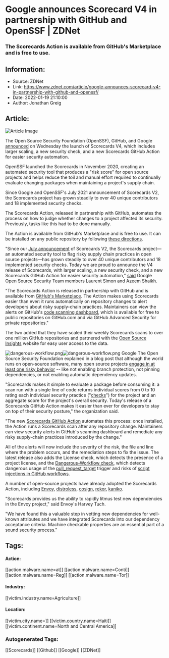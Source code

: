# Google announces Scorecard V4 in partnership with GitHub and OpenSSF | ZDNet
### The Scorecards Action is available from GitHub's Marketplace and is free to use.

## Information:
+ Source: ZDNet
+ Link: https://www.zdnet.com/article/google-announces-scorecard-v4-in-partnership-with-github-and-openssf/
+ Date: 2022-01-19 21:10:00
+ Author: Jonathan Greig


## Article:
![Article Image](https://www.zdnet.com/a/img/resize/8405403f361da6d51b4ba2addb94a080c709aaa7/2022/01/07/ac46ff8c-2643-4d90-9b70-b947152e848b/google.png?width=770&height=578&fit=crop&auto=webp)

The Open Source Security Foundation (OpenSSF), GitHub, and Google [announced](https://openssf.org/blog/2022/01/19/reducing-security-risks-in-open-source-software-at-scale-scorecards-launches-v4/) on Wednesday the launch of Scorecards V4, which includes larger scaling, a new security check, and a new Scorecards GitHub Action for easier security automation.

OpenSSF launched the Scorecards in November 2020, creating an automated security tool that produces a "risk score" for open source projects and helps reduce the toil and manual effort required to continually evaluate changing packages when maintaining a project's supply chain.

Since Google and OpenSSF's July 2021 announcement of Scorecards V2, the Scorecards project has grown steadily to over 40 unique contributors and 18 implemented security checks.


The Scorecards Action, released in partnership with GitHub, automates the process on how to judge whether changes to a project affected its security. Previously, tasks like this had to be done manually. 

The Action is available from GitHub's Marketplace and is free to use. It can be installed on any public repository by following [these directions](https://github.com/marketplace/actions/ossf-scorecard-action).

"Since our [July announcement](https://security.googleblog.com/2021/07/measuring-security-risks-in-open-source.html) of Scorecards V2, the Scorecards project—an automated security tool to flag risky supply chain practices in open source projects—has grown steadily to over 40 unique contributors and 18 implemented security checks. Today we are proud to announce the V4 release of Scorecards, with larger scaling, a new security check, and a new Scorecards GitHub Action for easier security automation," [said](https://security.googleblog.com/2022/01/reducing-security-risks-in-open-source.html?m=1) Google Open Source Security Team members Laurent Simon and Azeem Shaikh.

"The Scorecards Action is released in partnership with GitHub and is available from [GitHub's Marketplace](https://github.com/marketplace/actions/ossf-scorecard-action). The Action makes using Scorecards easier than ever: it runs automatically on repository changes to alert developers about risky supply-chain practices. Maintainers can view the alerts on GitHub's [code scanning dashboard](https://docs.github.com/en/code-security/code-scanning/automatically-scanning-your-code-for-vulnerabilities-and-errors/managing-code-scanning-alerts-for-your-repository), which is available for free to public repositories on GitHub.com and via GitHub Advanced Security for private repositories."






The two added that they have scaled their weekly Scorecards scans to over one million GitHub repositories and partnered with the [Open Source Insights](http://deps.dev/) website for easy user access to the data.

![dangerous-workflow.png]()![dangerous-workflow.png](https://www.zdnet.com/a/img/resize/c68636fec09d0d598a41cf9ba48f5e7b0796ce6d/2022/01/19/50a30562-bf47-4b7c-a955-eef884ec7493/dangerous-workflow.png?width=470&fit=bounds&auto=webp)
 Google
 The Open Source Security Foundation explained in a blog post that although the world runs on open-source software, many open source projects [engage in at least one risky behavior](https://security.googleblog.com/2021/07/measuring-security-risks-in-open-source.html) -- like not enabling branch protection, not pinning dependencies, or not enabling automatic dependency updates. 

"Scorecards makes it simple to evaluate a package before consuming it: a scan run with a single line of code returns individual scores from 0 to 10 rating each individual security practice ("[checks](https://github.com/ossf/scorecard#scorecard-checks)") for the project and an aggregate score for the project's overall security. Today's release of a Scorecards GitHub Action makes it easier than ever for developers to stay on top of their security posture," the organization said. 

"The new [Scorecards GitHub Action](https://github.com/marketplace/actions/ossf-scorecard-action) automates this process: once installed, the Action runs a Scorecards scan after any repository change. Maintainers can view security alerts in GitHub's scanning dashboard and remediate any risky supply-chain practices introduced by the change."

All of the alerts will now include the severity of the risk, the file and line where the problem occurs, and the remediation steps to fix the issue. The latest release also adds the License check, which detects the presence of a project license, and the [Dangerous-Workflow check,](https://github.com/ossf/scorecard/blob/main/docs/checks.md#dangerous-workflow) which detects dangerous usage of the [pull\_request\_target](https://securitylab.github.com/research/github-actions-preventing-pwn-requests/) trigger and risks of [script injections in GitHub workflows](https://docs.github.com/en/actions/security-guides/security-hardening-for-github-actions#understanding-the-risk-of-script-injections).

A number of open-source projects have already adopted the Scorecards Action, including [Envoy](https://github.com/envoyproxy/envoy), [distroless](https://github.com/GoogleContainerTools/distroless), [cosign](https://github.com/sigstore/cosign), [rekor](https://github.com/sigstore/rekor), [kaniko](https://github.com/GoogleContainerTools/kaniko). 

"Scorecards provides us the ability to rapidly litmus test new dependencies in the Envoy project," said Envoy's Harvey Tuch. 

"We have found this a valuable step in vetting new dependencies for well-known attributes and we have integrated Scorecards into our dependency acceptance criteria. Machine checkable properties are an essential part of a sound security process." 





## Tags:

#### Action:
[[action.malware.name=at]] [[action.malware.name=Conti]] [[action.malware.name=Reg]] [[action.malware.name=Tor]]

#### Industry:
[[victim.industry.name=Agriculture]]

#### Location:
[[victim.city.name=]] [[victim.country.name=Haiti]] [[victim.continent.name=North and Central America]]

### Autogenerated Tags:
[[Scorecards]] [[Github]] [[Google]] [[ZDNet]]

